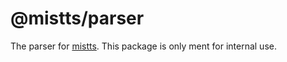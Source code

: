 # @mistts/parser

The parser for [mistts](https://github.com/@mist-ts/mistts). This package is only ment for internal use.
